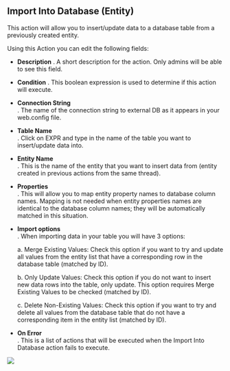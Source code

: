 ## Import Into Database \(Entity\)

This action will allow you to insert/update data to a database table from a previously created entity.

Using this Action you can edit the following fields:

* **Description**
  . A short description for the action. Only admins will be able to see this field.
* **Condition**
  . This boolean expression is used to determine if this action will execute. 
* **Connection String**  
  . The name of the connection string to external DB as it appears in your web.config file.

* **Table Name**  
  . Click on EXPR and type in the name of the table you want to insert/update data into.

* **Entity Name**  
  . This is the name of the entity that you want to insert data from \(entity created in previous actions from the same thread\).

* **Properties**  
  . This will allow you to map entity property names to database column names. Mapping is not needed when entity properties names are identical to the database column names; they will be automatically matched in this situation.

* **Import options**  
  . When importing data in your table you will have 3 options:

  a. Merge Existing Values: Check this option if you want to try and update all values from the entity list that have a corresponding row in the database table \(matched by ID\).

  b. Only Update Values: Check this option if you do not want to insert new data rows into the table, only update. This option requires Merge Existing Values to be checked \(matched by ID\).

  c. Delete Non-Existing Values: Check this option if you want to try and delete all values from the database table that do not have a corresponding item in the entity list \(matched by ID\).

* **On Error**  
  . This is a list of actions that will be executed when the Import Into Database action fails to execute.

![](/assets/screencapture-mihai91-test-forest-dnnsharp-Home-ctl-Manage-mid-379-1499171178286.png)

